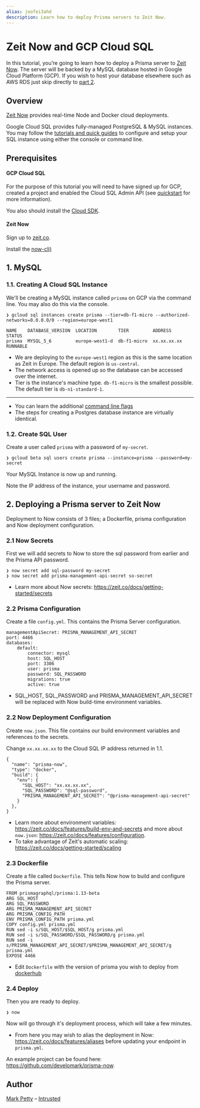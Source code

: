 ```yaml
---
alias: joofei3ahd
description: Learn how to deploy Prisma servers to Zeit Now.
---
```


# Zeit Now and GCP Cloud SQL

In this tutorial, you’re going to learn how to deploy a Prisma server to [Zeit Now](https://zeit.co/now). The server will be backed by a MySQL database hosted in Google Cloud Platform (GCP). If you wish to host your database elsewhere such as AWS RDS just skip directly to [part 2]().

## Overview

[Zeit Now](https://zeit.co/now) provides real-time Node and Docker cloud deployments. 

Google Cloud SQL provides fully-managed PostgreSQL & MySQL instances. You may follow the [tutorials and quick guides](https://cloud.google.com/sql/docs/) to configure and setup your SQL instance using either the console or command line.

## Prerequisites

#### GCP Cloud SQL

For the purpose of this tutorial you will need to have signed up for GCP, created a project and enabled the Cloud SQL Admin API (see [quickstart](https://cloud.google.com/sql/docs/mysql/) for more information).

You also should install the [Cloud SDK](https://cloud.google.com/sdk/).

#### Zeit Now

Sign up to [zeit.co](https://zeit.co).

Install the [now-cli)](https://github.com/zeit/now-cli)

## 1. MySQL

### 1.1. Creating A Cloud SQL Instance

We'll be creating a MySQL instance called `prisma` on GCP via the command line. You may also do this via the console.

```console
❯ gcloud sql instances create prisma --tier=db-f1-micro --authorized-networks=0.0.0.0/0 --region=europe-west1

NAME    DATABASE_VERSION  LOCATION        TIER         ADDRESS      STATUS
prisma  MYSQL_5_6         europe-west1-d  db-f1-micro  xx.xx.xx.xx  RUNNABLE
```

* We are deploying to the `europe-west1` region as this is the same location as Zeit in Europe. The default region is `us-central`.
* The network access is opened up so the database can be accessed over the internet.
* Tier is the instance's machine type. `db-f1-micro` is the smallest possible. The default tier is `db-n1-standard-1`.

---

* You can learn the additional [command line flags](https://cloud.google.com/sdk/gcloud/reference/beta/sql/instances/create)
* The steps for creating a Postgres database instance are virtually identical.


### 1.2. Create SQL User

Create a user called `prisma` with a password of `my-secret`.

```console
❯ gcloud beta sql users create prisma --instance=prisma --password=my-secret
```

Your MySQL Instance is now up and running.

Note the IP address of the instance, your username and password.

## 2. Deploying a Prisma server to Zeit Now

Deployment to Now consists of 3 files; a Dockerfile, prisma configuration and Now deployment configuration.

### 2.1 Now Secrets

First we will add secrets to Now to store the sql password from earlier and the Prisma API password.

```console
❯ now secret add sql-password my-secret
❯ now secret add prisma-management-api-secret so-secret
```

*  Learn more about Now secrets: https://zeit.co/docs/getting-started/secrets

### 2.2 Prisma Configuration

Create a file `config.yml`. This contains the Prisma Server configuration.

```file
managementApiSecret: PRISMA_MANAGEMENT_API_SECRET
port: 4466
databases:
    default:
        connector: mysql
        host: SQL_HOST
        port: 3306
        user: prisma
        password: SQL_PASSWORD
        migrations: true
        active: true
```

* SQL_HOST, SQL_PASSWORD and PRISMA_MANAGEMENT_API_SECRET will be replaced with Now build-time environment variables.

### 2.2 Now Deployment Configuration

Create `now.json`. This file contains our build environment variables and references to the secrets.

Change `xx.xx.xx.xx` to the Cloud SQL IP address returned in 1.1.

```file
{
  "name": "prisma-now",
  "type": "docker",
  "build": {
    "env": {
      "SQL_HOST": "xx.xx.xx.xx",
      "SQL_PASSWORD": "@sql-password",
      "PRISMA_MANAGEMENT_API_SECRET": "@prisma-management-api-secret"
    }
  },
}
```

* Learn more about environment variables: https://zeit.co/docs/features/build-env-and-secrets and more about `now.json`: https://zeit.co/docs/features/configuration.
* To take advantage of Zeit's automatic scaling: https://zeit.co/docs/getting-started/scaling

### 2.3 Dockerfile

Create a file called `Dockerfile`. This tells Now how to build and configure the Prisma server.

```file
FROM prismagraphql/prisma:1.13-beta
ARG SQL_HOST
ARG SQL_PASSWORD
ARG PRISMA_MANAGEMENT_API_SECRET
ARG PRISMA_CONFIG_PATH
ENV PRISMA_CONFIG_PATH prisma.yml
COPY config.yml prisma.yml
RUN sed -i s/SQL_HOST/$SQL_HOST/g prisma.yml
RUN sed -i s/SQL_PASSWORD/$SQL_PASSWORD/g prisma.yml
RUN sed -i s/PRISMA_MANAGEMENT_API_SECRET/$PRISMA_MANAGEMENT_API_SECRET/g prisma.yml
EXPOSE 4466
```

* Edit `Dockerfile` with the version of prisma you wish to deploy from [dockerhub](https://hub.docker.com/r/prismagraphql/prisma/tags/)

### 2.4 Deploy

Then you are ready to deploy.

```console
❯ now
```

Now will go through it's deployment process, which will take a few minutes.

* From here you may wish to alias the deployment in Now: https://zeit.co/docs/features/aliases before updating your endpoint in `prisma.yml`.

An example project can be found here: https://github.com/develomark/prisma-now.

## Author
[Mark Petty](https://github.com/develomark) – [Intrusted](https://intrusted.co.uk)